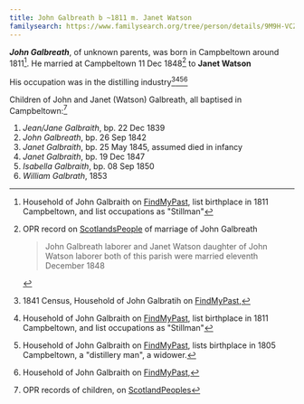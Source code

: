 ```yaml
---
title: John Galbreath b ~1811 m. Janet Watson
familysearch: https://www.familysearch.org/tree/person/details/9M9H-VCZ
---
```

***John Galbreath***, of unknown parents, was born in Campbeltown around 1811[^census1851].
He married at Campbeltown 11 Dec 1848[^marriage] to **Janet Watson**

His occupation was in the distilling industry[^census1841][^census1851][^census1861][^census1871]

Children of John and Janet (Watson) Galbreath, all baptised in Campbeltown:[^children]

1. *Jean/Jane Galbraith*, bp. 22 Dec 1839
2. *John Galbreath*, bp. 26 Sep 1842
3. *Janet Galbraith*, bp. 25 May 1845, assumed died in infancy 
4. *Janet Galbraith*, bp. 19 Dec 1847
5. *Isabella Galbraith*, bp. 08 Sep 1850
6. *William Galbrath*, 1853

[^marriage]:  OPR record on [ScotlandsPeople](https://www.scotlandspeople.gov.uk/view-image/nrs_opr_records/9531108?image=348) of marriage of John Galbreath 
    > John Galbreath laborer and Janet Watson 
    > daughter of John Watson laborer both of this parish
    > were married eleventh December 1848

[^children]: OPR records of children, on [ScotlandPeoples](https://www.scotlandspeople.gov.uk/record-results?search_type=people&event=%28B%20OR%20C%20OR%20S%29&record_type%5B0%5D=opr_births&church_type=Old%20Parish%20Registers&dl_cat=church&dl_rec=church-births-baptisms&surname=galbreath&surname_so=fuzzy&forename_so=starts&from_year=1839&to_year=1855&parent_names_so=fuzzy&parent_name_two=watson&parent_name_two_so=exact&county=ARGYLL&record=Church%20of%20Scotland%20%28old%20parish%20registers%29%20Roman%20Catholic%20Church%20Other%20churches&rd_real_name%5B0%5D=CAMPBELTOWN%20%28LANDWARD%29%20OR%20CAMPBELTOWN%20%28BURGH%29%20OR%20CAMPBELTOWN&rd_display_name%5B0%5D=CAMPBELTOWN%20%28LANDWARD%29%7CCAMPBELTOWN%20%28BURGH%29%7CCAMPBELTOWN_CAMPBELTOWN&rd_label%5B0%5D=CAMPBELTOWN&rd_name%5B0%5D=CAMPBELTOWN%20%2ALANDWARD%2A%20OR%20CAMPBELTOWN%20%2ABURGH%2A%20OR%20CAMPBELTOWN&sort=asc&order=Date&field=year)

[^census1841]: 1841 Census, Household of John Galbratih on [FindMyPast](https://www.findmypast.com/transcript?id=GBC%2F1841%2F0016601178),

[^census1851]: Household of John Galbraith on [FindMyPast](https://www.findmypast.com/transcript?id=GBC/1851/0019256466&expand=true), list birthplace in 1811 Campbeltown, and list occupations as "Stillman"

[^census1861]: Household of John Galbraith on [FindMyPast](https://www.findmypast.com/transcript?id=GBC/1861/0022162427&expand=true),
lists birthplace in 1805 Campbeltown, a "distillery man", a widower.

[^census1871]: Household of John Galbraith on [FindMyPast](https://www.findmypast.com/transcript?id=GBC%2F1871%2F0023441458), 

